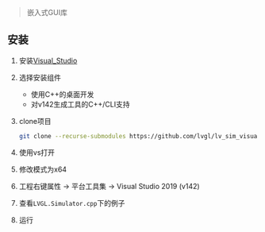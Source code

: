 <!-- 
title: LVGL
sort: 
--> 

> 嵌入式GUI库

## 安装

1. 安装[Visual_Studio](https://visualstudio.microsoft.com/zh-hans/vs/)

2. 选择安装组件

    - 使用C++的桌面开发
    - 对v142生成工具的C++/CLI支持

3. clone项目

    ```bash
    git clone --recurse-submodules https://github.com/lvgl/lv_sim_visual_studio.git -b release/v7
    ```

4. 使用vs打开

5. 修改模式为x64

6. 工程右键属性 -> 平台工具集 ->  Visual Studio 2019 (v142)

7. 查看`LVGL.Simulator.cpp`下的例子

8. 运行

